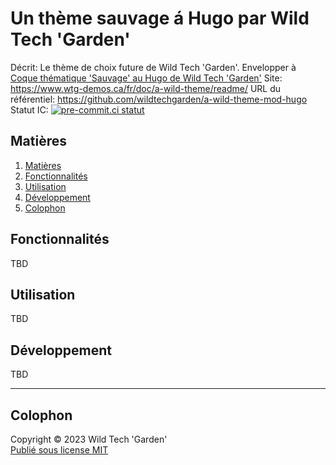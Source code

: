 # Un thème sauvage á Hugo par Wild Tech 'Garden'

Décrit: Le thème de choix future de Wild Tech 'Garden'. Envelopper à
[Coque thématique 'Sauvage' au Hugo de Wild Tech 'Garden'](https://github.com/wildtechgarden/wild-theme-shell-mod-hugo/blob/main/README.fr.md)
Site: <https://www.wtg-demos.ca/fr/doc/a-wild-theme/readme/>
URL du référentiel: <https://github.com/wildtechgarden/a-wild-theme-mod-hugo>
Statut IC: [![pre-commit.ci statut](https://results.pre-commit.ci/badge/github/wildtechgarden/a-wild-theme-mod-hugo/main.svg)](https://results.pre-commit.ci/latest/github/wildtechgarden/a-wild-theme-mod-hugo/main)

## Matières

1. [Matières](#matières)
2. [Fonctionnalités](#fonctionnalités)
3. [Utilisation](#utilisation)
4. [Développement](#développement)
5. [Colophon](#colophon)

## Fonctionnalités

TBD

## Utilisation

TBD

## Développement

TBD

-------

## Colophon

Copyright © 2023 Wild Tech 'Garden'  
[Publié sous license MIT](LICENSE)
